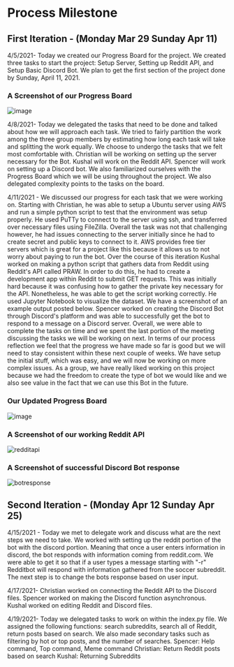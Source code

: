 # Process Milestone


## First Iteration - (Monday Mar 29  Sunday Apr 11)

4/5/2021- Today we created our Progress Board for the project. We created three tasks to start the project: Setup Server, Setting up Reddit API, and Setup Basic Discord Bot. We plan to get the first section of the project done by Sunday, April 11, 2021.

### A Screenshot of our Progress Board
![image](https://user-images.githubusercontent.com/44238558/114332838-fb23a300-9b14-11eb-933d-3d84286808ea.png)


4/8/2021- Today we delegated the tasks that need to be done and talked about how we will approach each task. We tried to fairly partition the work among the three group members by estimating how long each task will take and splitting the work equally. We choose to undergo the tasks that we felt most comfortable with. Christian will be working on setting up the server necessary for the Bot. Kushal will work on the Reddit API. Spencer will work on setting up a Discord bot. We also familiarized ourselves with the Progress Board which we will be using throughout the project. We also delegated complexity points to the tasks on the board. 


4/11/2021 - We discussed our progress for each task that we were working on. Starting with Christian, he was able to setup a Ubuntu server using AWS and run a simple python script to test that the environment was setup properly. He used PuTTy to connect to the server using ssh, and transferred over necessary files using FileZilla. Overall the task was not that challenging however, he had issues connecting to the server initially since he had to create secret and public keys to connect to it. AWS provides free tier servers which is great for a project like this because it allows us to not worry about paying to run the bot. Over the course of this iteration Kushal worked on making a python script that gathers data from Reddit using Reddit's API called PRAW. In order to do this, he had to create a development app within Reddit to submit GET requests. This was initially hard because it was confusing how to gather the private key necessary for the API. Nonetheless, he was able to get the script working correctly. He used Jupyter Notebook to visualize the dataset. We have a screenshot of an example output posted below. Spencer worked on creating the Discord Bot through Discord's platform and was able to successfully get the bot to respond to a message on a Discord server. Overall, we were able to complete the tasks on time and we spent the last portion of the meeting discussing the tasks we will be working on next. In terms of our process reflection we feel that the progress we have made so far is good but we will need to stay consistent within these next couple of weeks. We have setup the initial stuff, which was easy, and we will now be working on more complex issues. As a group, we have really liked working on this project because we had the freedom to create the type of bot we would like and we also see value in the fact that we can use this Bot in the future.

### Our Updated Progress Board
![image](https://user-images.githubusercontent.com/44238558/114334765-48097880-9b19-11eb-9dbf-52908007fbc5.png)

### A Screenshot of our working Reddit API
![redditapi](https://user-images.githubusercontent.com/62805944/114334641-011b8300-9b19-11eb-9c6b-0910d0ae9247.PNG)

### A Screenshot of successful Discord Bot response
![botresponse](https://user-images.githubusercontent.com/62805944/114337665-86a23180-9b1f-11eb-9ed0-bd32654f0710.PNG)

## Second Iteration - (Monday Apr 12  Sunday Apr 25)

4/15/2021 - Today we met to delegate work and discuss what are the next steps we need to take. We worked with setting up the reddit portion of the bot with the discord portion. Meaning that once a user enters information in discord, the bot responds with information coming from reddit.com. We were able to get it so that if a user types a message starting with "-r" Redditbot will respond with information gathered from the soccer subreddit. The next step is to change the bots response based on user input.

4/17/2021- Christian worked on connecting the Reddit API to the Discord files. Spencer worked on making the Discord function asynchronous. Kushal worked on editing Reddit and Discord files.


4/19/2021- Today we delegated tasks to work on within the index.py file. We assigned the following functions: search subreddits, search all of Reddit, return posts based on search. We also made secondary tasks such as filtering by hot or top posts, and the number of searches. 
	Spencer: Help command, Top command, Meme command
	Christian: Return Reddit posts based on search
	Kushal: Returning Subreddits 

